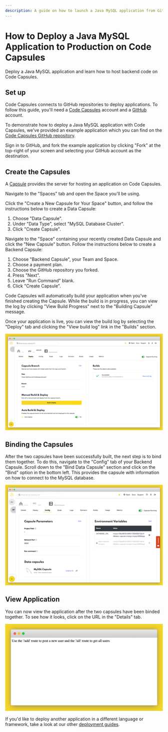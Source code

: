 ```yaml
---
description: A guide on how to launch a Java MySQL application from GitHub.
---
```


# How to Deploy a Java MySQL Application to Production on Code Capsules 

Deploy a Java MySQL application and learn how to host backend code on Code Capsules.

## Set up

Code Capsules connects to GitHub repositories to deploy applications. To follow this guide, you'll need a [Code Capsules](https://codecapsules.io/) account and a [GitHub](https://github.com/) account.

To demonstrate how to deploy a Java MySQL application with Code Capsules, we've provided an example application which you can find on the [Code Capsules GitHub repository](https://github.com/codecapsules-io/demo-java-mysql).

Sign in to GitHub, and fork the example application by clicking "Fork" at the top-right of your screen and selecting your GitHub account as the destination.

## Create the Capsules

A [Capsule](https://codecapsules.io/docs/FAQ/what-is-a-capsule/) provides the server for hosting an application on Code Capsules.

Navigate to the "Spaces" tab and open the Space you'll be using.

Click the "Create a New Capsule for Your Space" button, and follow the instructions below to create a Data Capsule:

1. Choose "Data Capsule".
2. Under "Data Type", select "MySQL Database Cluster".  
3. Click "Create Capsule".

Navigate to the "Space" containing your recently created Data Capsule and click the "New Capsule" button. Follow the instructions below to create a Backend Capsule:

1. Choose "Backend Capsule", your Team and Space.
2. Choose a payment plan.
3. Choose the GitHub repository you forked.
4. Press "Next".
5. Leave "Run Command" blank.
6. Click "Create Capsule".

Code Capsules will automatically build your application when you've finished creating the Capsule. While the build is in progress, you can view the log by clicking "View Build Progress" next to the "Building Capsule" message.

Once your application is live, you can view the build log by selecting the "Deploy" tab and clicking the "View build log" link in the "Builds" section.

![Build logs](../.gitbook/assets/chatbots/backend-capsule-build-logs.png)

## Binding the Capsules

After the two capsules have been successfully built, the next step is to bind them together. To do this, navigate to the "Config" tab of your Backend Capsule. Scroll down to the "Bind Data Capsule" section and click on the "Bind" option in the bottom left. This provides the capsule with information on how to connect to the MySQL database. 

![Bind Capsules](../.gitbook/assets/chatbots/sql-bind-env.png)

## View Application

You can now view the application after the two capsules have been binded together. To see how it looks, click on the URL in the "Details" tab.

![Deployed App](../.gitbook/assets/chatbots/java-mysql-app.png)

If you'd like to deploy another application in a different language or framework, take a look at our other [deployment guides](/docs/deployment/).